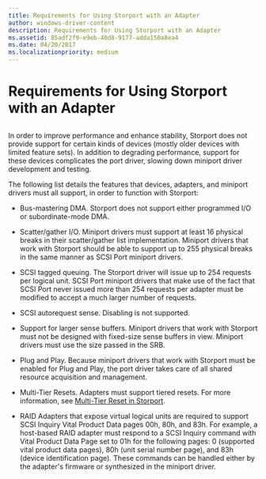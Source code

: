 ```yaml
---
title: Requirements for Using Storport with an Adapter
author: windows-driver-content
description: Requirements for Using Storport with an Adapter
ms.assetid: 85adf2f9-e9eb-40d8-9177-adda150a8ea4
ms.date: 04/20/2017
ms.localizationpriority: medium
---
```


# Requirements for Using Storport with an Adapter


## <span id="ddk_requirements_for_using_storport_with_an_adapter_kg"></span><span id="DDK_REQUIREMENTS_FOR_USING_STORPORT_WITH_AN_ADAPTER_KG"></span>


In order to improve performance and enhance stability, Storport does not provide support for certain kinds of devices (mostly older devices with limited feature sets). In addition to degrading performance, support for these devices complicates the port driver, slowing down miniport driver development and testing.

The following list details the features that devices, adapters, and miniport drivers must all support, in order to function with Storport:

-   Bus-mastering DMA. Storport does not support either programmed I/O or subordinate-mode DMA.

-   Scatter/gather I/O. Miniport drivers must support at least 16 physical breaks in their scatter/gather list implementation. Miniport drivers that work with Storport should be able to support up to 255 physical breaks in the same manner as SCSI Port miniport drivers.

-   SCSI tagged queuing. The Storport driver will issue up to 254 requests per logical unit. SCSI Port miniport drivers that make use of the fact that SCSI Port never issued more than 254 requests per adapter must be modified to accept a much larger number of requests.

-   SCSI autorequest sense. Disabling is not supported.

-   Support for larger sense buffers. Miniport drivers that work with Storport must not be designed with fixed-size sense buffers in view. Miniport drivers must use the size passed in the SRB.

-   Plug and Play. Because miniport drivers that work with Storport must be enabled for Plug and Play, the port driver takes care of all shared resource acquisition and management.

-   Multi-Tier Resets. Adapters must support tiered resets. For more information, see [Multi-Tier Reset in Storport](multi-tier-reset-in-storport.md).

-   RAID Adapters that expose virtual logical units are required to support SCSI Inquiry Vital Product Data pages 00h, 80h, and 83h. For example, a host-based RAID adapter must respond to a SCSI Inquiry command with Vital Product Data Page set to 01h for the following pages: 0 (supported vital product data pages), 80h (unit serial number page), and 83h (device identification page). These commands can be handled either by the adapter's firmware or synthesized in the miniport driver.

 

 




